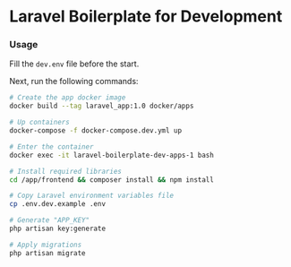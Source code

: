 # Laravel Boilerplate for Development

### Usage

Fill the `dev.env` file before the start.

Next, run the following commands:

```bash
# Create the app docker image
docker build --tag laravel_app:1.0 docker/apps

# Up containers
docker-compose -f docker-compose.dev.yml up

# Enter the container
docker exec -it laravel-boilerplate-dev-apps-1 bash

# Install required libraries
cd /app/frontend && composer install && npm install

# Copy Laravel environment variables file
cp .env.dev.example .env

# Generate "APP_KEY"
php artisan key:generate

# Apply migrations
php artisan migrate
```
